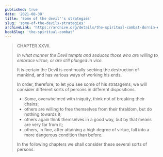 ```yaml
---
published: true
date: '2021-08-30'
title: 'Some of the devil''s strategies'
slug: 'some-of-the-devils-strategies'
archiveLink: 'https://archive.org/details/the-spiritual-combat-dornin-edition/page/107?view=theater'
bookSlug: 'the-spiritual-combat'
---
```


> CHAPTER XXVII.
>
> *In what manner the Devil tempts and seduces those who are willing to embrace virtue, or are still plunged in vice.*
>
> It is certain the Devil is continually seeking the destruction of mankind, and has various ways of working his ends.
>
> In order, therefore, to let you see some of his stratagems, we will consider different sorts of persons in different dispositions.
>
> * Some, overwhelmed with iniquity, think not of breaking their chains;
> * others are willing to free themselves from their thraldom, but do nothing towards it;
> * others again think themselves in a good way, but by that means are very far from it;
> * others, in fine, after attaining a high degree of virtue, fall into a more dangerous condition than before.
>
> In the following chapters we shall consider these several sorts of persons.